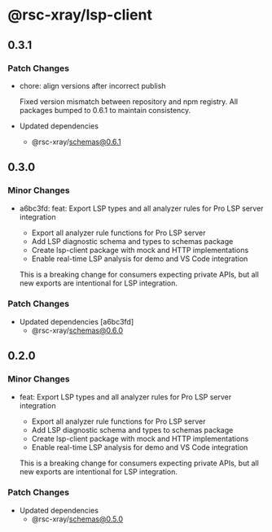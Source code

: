 # @rsc-xray/lsp-client

## 0.3.1

### Patch Changes

- chore: align versions after incorrect publish

  Fixed version mismatch between repository and npm registry.
  All packages bumped to 0.6.1 to maintain consistency.

- Updated dependencies
  - @rsc-xray/schemas@0.6.1

## 0.3.0

### Minor Changes

- a6bc3fd: feat: Export LSP types and all analyzer rules for Pro LSP server integration
  - Export all analyzer rule functions for Pro LSP server
  - Add LSP diagnostic schema and types to schemas package
  - Create lsp-client package with mock and HTTP implementations
  - Enable real-time LSP analysis for demo and VS Code integration

  This is a breaking change for consumers expecting private APIs, but all new exports are intentional for LSP integration.

### Patch Changes

- Updated dependencies [a6bc3fd]
  - @rsc-xray/schemas@0.6.0

## 0.2.0

### Minor Changes

- feat: Export LSP types and all analyzer rules for Pro LSP server integration
  - Export all analyzer rule functions for Pro LSP server
  - Add LSP diagnostic schema and types to schemas package
  - Create lsp-client package with mock and HTTP implementations
  - Enable real-time LSP analysis for demo and VS Code integration

  This is a breaking change for consumers expecting private APIs, but all new exports are intentional for LSP integration.

### Patch Changes

- Updated dependencies
  - @rsc-xray/schemas@0.5.0
